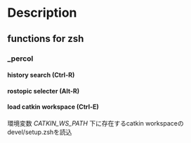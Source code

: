 # Description
## functions for zsh
### _percol
#### history search (Ctrl-R)

#### rostopic selecter (Alt-R)

#### load catkin workspace (Ctrl-E)
環境変数 *CATKIN_WS_PATH* 下に存在するcatkin workspaceのdevel/setup.zshを読込
